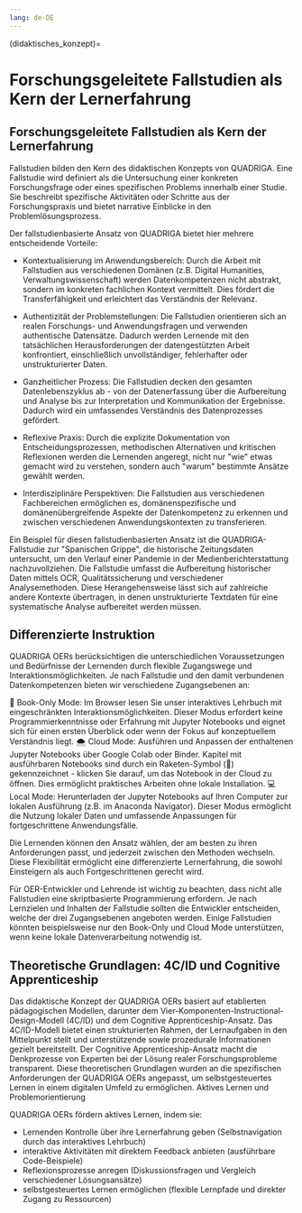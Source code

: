 ```yaml
---
lang: de-DE
---
```

(didaktisches_konzept)=
# Forschungsgeleitete Fallstudien als Kern der Lernerfahrung


## Forschungsgeleitete Fallstudien als Kern der Lernerfahrung

Fallstudien bilden den Kern des didaktischen Konzepts von QUADRIGA. Eine Fallstudie wird definiert als die Untersuchung einer konkreten Forschungsfrage oder eines spezifischen Problems innerhalb einer Studie. Sie beschreibt spezifische Aktivitäten oder Schritte aus der Forschungspraxis und bietet narrative Einblicke in den Problemlösungsprozess.

Der fallstudienbasierte Ansatz von QUADRIGA bietet hier mehrere entscheidende Vorteile:

- Kontextualisierung im Anwendungsbereich: Durch die Arbeit mit Fallstudien aus verschiedenen Domänen (z.B. Digital Humanities, Verwaltungswissenschaft) werden Datenkompetenzen nicht abstrakt, sondern im konkreten fachlichen Kontext vermittelt. Dies fördert die Transferfähigkeit und erleichtert das Verständnis der Relevanz.

- Authentizität der Problemstellungen: Die Fallstudien orientieren sich an realen Forschungs- und Anwendungsfragen und verwenden authentische Datensätze. Dadurch werden Lernende mit den tatsächlichen Herausforderungen der datengestützten Arbeit konfrontiert, einschließlich unvollständiger, fehlerhafter oder unstrukturierter Daten.

- Ganzheitlicher Prozess: Die Fallstudien decken den gesamten Datenlebenszyklus ab - von der Datenerfassung über die Aufbereitung und Analyse bis zur Interpretation und Kommunikation der Ergebnisse. Dadurch wird ein umfassendes Verständnis des Datenprozesses gefördert.

- Reflexive Praxis: Durch die explizite Dokumentation von Entscheidungsprozessen, methodischen Alternativen und kritischen Reflexionen werden die Lernenden angeregt, nicht nur "wie" etwas gemacht wird zu verstehen, sondern auch "warum" bestimmte Ansätze gewählt werden.

- Interdisziplinäre Perspektiven: Die Fallstudien aus verschiedenen Fachbereichen ermöglichen es, domänenspezifische und domänenübergreifende Aspekte der Datenkompetenz zu erkennen und zwischen verschiedenen Anwendungskontexten zu transferieren.

Ein Beispiel für diesen fallstudienbasierten Ansatz ist die QUADRIGA-Fallstudie zur "Spanischen Grippe", die historische Zeitungsdaten untersucht, um den Verlauf einer Pandemie in der Medienberichterstattung nachzuvollziehen. Die Fallstudie umfasst die Aufbereitung historischer Daten mittels OCR, Qualitätssicherung und verschiedener Analysemethoden. Diese Herangehensweise lässt sich auf zahlreiche andere Kontexte übertragen, in denen unstrukturierte Textdaten für eine systematische Analyse aufbereitet werden müssen.

## Differenzierte Instruktion

QUADRIGA OERs berücksichtigen die unterschiedlichen Voraussetzungen und Bedürfnisse der Lernenden durch flexible Zugangswege und Interaktionsmöglichkeiten. Je nach Fallstudie und den damit verbundenen Datenkompetenzen bieten wir verschiedene Zugangsebenen an:

📘 Book-Only Mode: Im Browser lesen Sie unser interaktives Lehrbuch mit eingeschränkten Interaktionsmöglichkeiten. Dieser Modus erfordert keine Programmierkenntnisse oder Erfahrung mit Jupyter Notebooks und eignet sich für einen ersten Überblick oder wenn der Fokus auf konzeptuellem Verständnis liegt.
🌨️ Cloud Mode: Ausführen und Anpassen der enthaltenen Jupyter Notebooks über Google Colab oder Binder. Kapitel mit ausführbaren Notebooks sind durch ein Raketen-Symbol (🚀) gekennzeichnet - klicken Sie darauf, um das Notebook in der Cloud zu öffnen. Dies ermöglicht praktisches Arbeiten ohne lokale Installation.
💻 Local Mode: Herunterladen der Jupyter Notebooks auf Ihren Computer zur lokalen Ausführung (z.B. im Anaconda Navigator). Dieser Modus ermöglicht die Nutzung lokaler Daten und umfassende Anpassungen für fortgeschrittene Anwendungsfälle.

Die Lernenden können den Ansatz wählen, der am besten zu ihren Anforderungen passt, und jederzeit zwischen den Methoden wechseln. Diese Flexibilität ermöglicht eine differenzierte Lernerfahrung, die sowohl Einsteigern als auch Fortgeschrittenen gerecht wird.

Für OER-Entwickler und Lehrende ist wichtig zu beachten, dass nicht alle Fallstudien eine skriptbasierte Programmierung erfordern. Je nach Lernzielen und Inhalten der Fallstudie sollten die Entwickler entscheiden, welche der drei Zugangsebenen angeboten werden. Einige Fallstudien könnten beispielsweise nur den Book-Only und Cloud Mode unterstützen, wenn keine lokale Datenverarbeitung notwendig ist.

## Theoretische Grundlagen: 4C/ID und Cognitive Apprenticeship

Das didaktische Konzept der QUADRIGA OERs basiert auf etablierten pädagogischen Modellen, darunter dem Vier-Komponenten-Instructional-Design-Modell (4C/ID) und dem Cognitive Apprenticeship-Ansatz.
Das 4C/ID-Modell bietet einen strukturierten Rahmen, der Lernaufgaben in den Mittelpunkt stellt und unterstützende sowie prozedurale Informationen gezielt bereitstellt. Der Cognitive Apprenticeship-Ansatz macht die Denkprozesse von Experten bei der Lösung realer Forschungsprobleme transparent.
Diese theoretischen Grundlagen wurden an die spezifischen Anforderungen der QUADRIGA OERs angepasst, um selbstgesteuertes Lernen in einem digitalen Umfeld zu ermöglichen.
Aktives Lernen und Problemorientierung

QUADRIGA OERs fördern aktives Lernen, indem sie:

- Lernenden Kontrolle über ihre Lernerfahrung geben (Selbstnavigation durch das interaktives Lehrbuch)
- interaktive Aktivitäten mit direktem Feedback anbieten (ausführbare Code-Beispiele)
- Reflexionsprozesse anregen (Diskussionsfragen und Vergleich verschiedener Lösungsansätze)
- selbstgesteuertes Lernen ermöglichen (flexible Lernpfade und direkter Zugang zu Ressourcen)